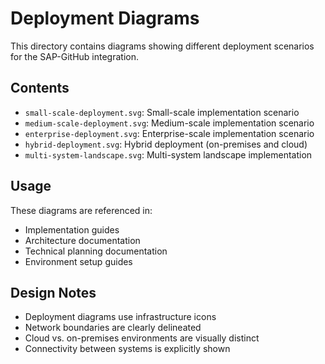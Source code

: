 # Deployment Diagrams

This directory contains diagrams showing different deployment scenarios for the SAP-GitHub integration.

## Contents

- `small-scale-deployment.svg`: Small-scale implementation scenario
- `medium-scale-deployment.svg`: Medium-scale implementation scenario
- `enterprise-deployment.svg`: Enterprise-scale implementation scenario
- `hybrid-deployment.svg`: Hybrid deployment (on-premises and cloud)
- `multi-system-landscape.svg`: Multi-system landscape implementation

## Usage

These diagrams are referenced in:

- Implementation guides
- Architecture documentation
- Technical planning documentation
- Environment setup guides

## Design Notes

- Deployment diagrams use infrastructure icons
- Network boundaries are clearly delineated
- Cloud vs. on-premises environments are visually distinct
- Connectivity between systems is explicitly shown
